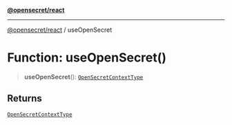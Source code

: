 [**@opensecret/react**](../README.md)

***

[@opensecret/react](../README.md) / useOpenSecret

# Function: useOpenSecret()

> **useOpenSecret**(): [`OpenSecretContextType`](../type-aliases/OpenSecretContextType.md)

## Returns

[`OpenSecretContextType`](../type-aliases/OpenSecretContextType.md)
